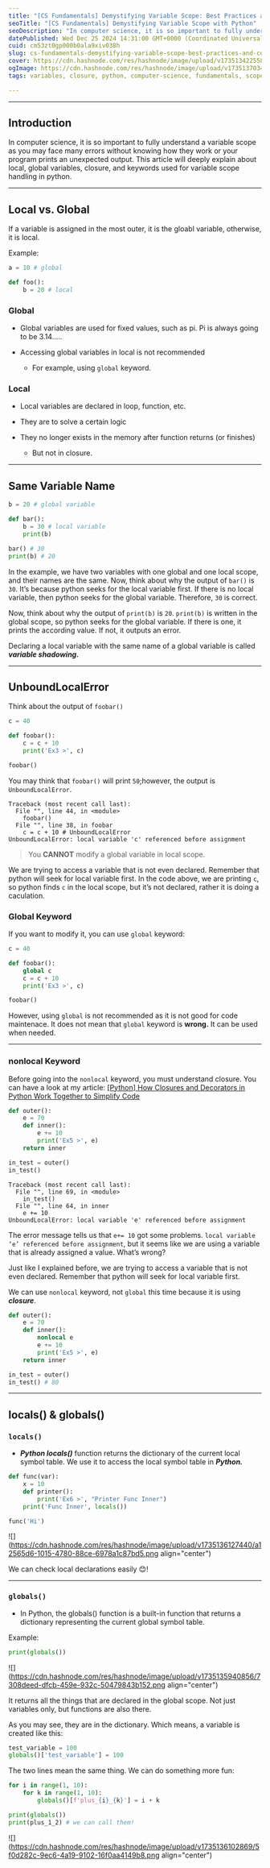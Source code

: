 ```yaml
---
title: "[CS Fundamentals] Demystifying Variable Scope: Best Practices and Common Pitfalls with Python"
seoTitle: "[CS Fundamentals] Demystifying Variable Scope with Python"
seoDescription: "In computer science, it is so important to fully understand a variable scope as you may face many errors without knowing how they work or your program print"
datePublished: Wed Dec 25 2024 14:31:00 GMT+0000 (Coordinated Universal Time)
cuid: cm53zt0gp000b0ala9xiv038h
slug: cs-fundamentals-demystifying-variable-scope-best-practices-and-common-pitfalls-with-python
cover: https://cdn.hashnode.com/res/hashnode/image/upload/v1735134225583/dc24f62a-d30c-47aa-b6de-aacb896ba7c0.jpeg
ogImage: https://cdn.hashnode.com/res/hashnode/image/upload/v1735137034416/3add7c3f-a6f7-4a6a-90a5-01bda17cdf8b.jpeg
tags: variables, closure, python, computer-science, fundamentals, scope, local-scope, global-scope, unboundlocalerror

---
```


---

## **Introduction**

In computer science, it is so important to fully understand a variable scope as you may face many errors without knowing how they work or your program prints an unexpected output. This article will deeply explain about local, global variables, closure, and keywords used for variable scope handling in python.

---

## Local vs. Global

If a variable is assigned in the most outer, it is the gloabl variable, otherwise, it is local.

Example:

```python
a = 10 # global

def foo():
    b = 20 # local 
```

### Global

* Global variables are used for fixed values, such as pi. Pi is always going to be 3.14…..
    
* Accessing global variables in local is not recommended
    
    * For example, using `global` keyword.
        

### Local

* Local variables are declared in loop, function, etc.
    
* They are to solve a certain logic
    
* They no longer exists in the memory after function returns (or finishes)
    
    * But not in closure.
        

---

## Same Variable Name

```python
b = 20 # global variable

def bar():
    b = 30 # local variable
    print(b)

bar() # 30
print(b) # 20
```

In the example, we have two variables with one global and one local scope, and their names are the same. Now, think about why the output of `bar()` is `30`. It’s because python seeks for the local variable first. If there is no local variable, then python seeks for the global variable. Therefore, `30` is correct.

Now, think about why the output of `print(b)` is `20`. `print(b)` is written in the global scope, so python seeks for the global variable. If there is one, it prints the according value. If not, it outputs an error.

Declaring a local variable with the same name of a global variable is called ***variable shadowing.***

---

## UnboundLocalError

Think about the output of `foobar()`

```python
c = 40

def foobar():
    c = c + 10 
    print('Ex3 >', c)

foobar()
```

You may think that `foobar()` will print `50`;however, the output is `UnboundLocalError`.

```plaintext
Traceback (most recent call last):
  File "", line 44, in <module>
    foobar()
  File "", line 38, in foobar
    c = c + 10 # UnboundLocalError
UnboundLocalError: local variable 'c' referenced before assignment
```

> You **CANNOT** modify a global variable in local scope.

We are trying to access a variable that is not even declared. Remember that python will seek for local variable first. In the code above, we are printing `c`, so python finds `c` in the local scope, but it’s not declared, rather it is doing a caculation.

### Global Keyword

If you want to modify it, you can use `global` keyword:

```python
c = 40

def foobar():
    global c
    c = c + 10 
    print('Ex3 >', c)

foobar()
```

However, using `global` is not recommended as it is not good for code maintenace. It does not mean that `global` keyword is **wrong.** It can be used when needed.

---

### nonlocal Keyword

Before going into the `nonlocal` keyword, you must understand closure. You can have a look at my article: [\[Python\] How Closures and Decorators in Python Work Together to Simplify Code](https://jaylog.hashnode.dev/closures-and-decoators)

```python
def outer():
    e = 70
    def inner():
        e += 10
        print('Ex5 >', e)
    return inner

in_test = outer()
in_test()
```

```plaintext
Traceback (most recent call last):
  File "", line 69, in <module>
    in_test()
  File "", line 64, in inner
    e += 10
UnboundLocalError: local variable 'e' referenced before assignment
```

The error message tells us that `e+= 10` got some problems. `local variable ‘e’ referenced before assignment`, but it seems like we are using a variable that is already assigned a value. What’s wrong?

Just like I explained before, we are trying to access a variable that is not even declared. Remember that python will seek for local variable first.

We can use `nonlocal` keyword, not `global` this time because it is using ***closure***.

```python
def outer():
    e = 70
    def inner():
        nonlocal e
        e += 10
        print('Ex5 >', e)
    return inner

in_test = outer()
in_test() # 80
```

---

## locals() & globals()

### `locals()`

* ***Python locals()*** function returns the dictionary of the current local symbol table. We use it to access the local symbol table in ***Python.***
    

```python
def func(var):
    x = 10
    def printer():
        print('Ex6 >', "Printer Func Inner")
    print('Func Inner', locals())

func('Hi')
```

![](https://cdn.hashnode.com/res/hashnode/image/upload/v1735136127440/a12565d6-1015-4780-88ce-6978a1c87bd5.png align="center")

We can check local declarations easily 😊!

---

### `globals()`

* In Python, the globals() function is a built-in function that returns a dictionary representing the current global symbol table.
    

Example:

```python
print(globals())
```

![](https://cdn.hashnode.com/res/hashnode/image/upload/v1735135940856/7308deed-dfcb-459e-932c-50479843b152.png align="center")

It returns all the things that are declared in the global scope. Not just variables only, but functions are also there.

As you may see, they are in the dictionary. Which means, a variable is created like this:

```python
test_variable = 100
globals()['test_variable'] = 100
```

The two lines mean the same thing. We can do something more fun:

```python
for i in range(1, 10):
    for k in range(1, 10):
        globals()[f'plus_{i}_{k}'] = i + k

print(globals())
print(plus_1_2) # we can call them!
```

![](https://cdn.hashnode.com/res/hashnode/image/upload/v1735136102869/5f0d282c-9ec6-4a19-9102-16f0aa4149b8.png align="center")